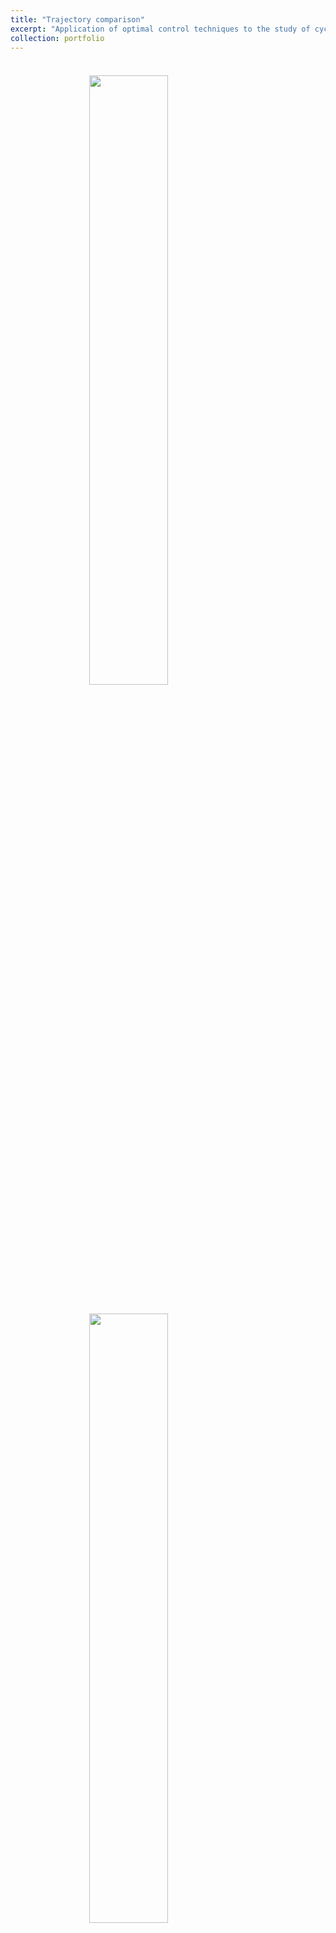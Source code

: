 ```yaml
---
title: "Trajectory comparison"
excerpt: "Application of optimal control techniques to the study of cycling trajectories <br/><img src='/images/trajectory_comparison_1.png' style='width: 50%;'>"
collection: portfolio
---
```


<div style="margin-top: 20px;"></div>

<br/><img src='/images/trajectory_comparison_1.png' style='display: block; margin-left: auto; margin-right: auto; width: 50%;'>

<br/><img src='/images/trajectory_comparison_2.png' style='display: block; margin-left: auto; margin-right: auto; width: 50%;'>
